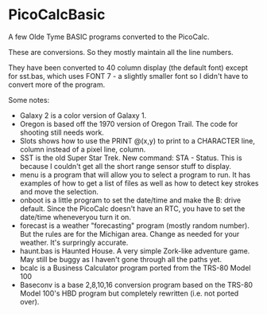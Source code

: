 # PicoCalcBasic
A few Olde Tyme BASIC programs converted to the PicoCalc.

These are conversions.  So they mostly maintain all the line numbers.

They have been converted to 40 column display (the default font) except for sst.bas, which uses FONT 7 - a slightly smaller font so I didn't have to convert more of the program.

Some notes:
+ Galaxy 2 is a color version of Galaxy 1.
+ Oregon is based off the 1970 version of Oregon Trail.  The code for shooting still needs work.
+ Slots shows how to use the PRINT @(x,y) to print to a CHARACTER line, column instead of a pixel line, column.
+ SST is the old Super Star Trek.  New command: STA - Status.  This is because I couldn't get all the short range sensor stuff to display.
+ menu is a program that will allow you to select a program to run.  It has examples of how to get a list of files as well as how to detect key strokes and move the selection.
+ onboot is a little program to set the date/time and make the B: drive default.  Since the PicoCalc doesn't have an RTC, you have to set the date/time wheneveryou turn it on.
+ forecast is a weather "forecasting" program (mostly random number).  But the rules are for the Michigan area.  Change as needed for your weather.  It's surpringly accurate.
+ haunt.bas is Haunted House.  A very simple Zork-like adventure game.  May still be buggy as I haven't gone through all the paths yet.
+ bcalc is a Business Calculator program ported from the TRS-80 Model 100
+ Baseconv is a base 2,8,10,16 conversion program based on the TRS-80 Model 100's HBD program but completely rewritten (i.e. not ported over).
